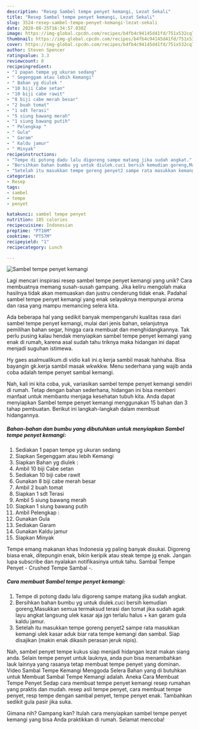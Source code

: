 ```yaml
---
description: "Resep Sambel tempe penyet kemangi, Lezat Sekali"
title: "Resep Sambel tempe penyet kemangi, Lezat Sekali"
slug: 3524-resep-sambel-tempe-penyet-kemangi-lezat-sekali
date: 2020-08-25T16:34:57.030Z
image: https://img-global.cpcdn.com/recipes/b4fb4c94145d41fd/751x532cq70/sambel-tempe-penyet-kemangi-foto-resep-utama.jpg
thumbnail: https://img-global.cpcdn.com/recipes/b4fb4c94145d41fd/751x532cq70/sambel-tempe-penyet-kemangi-foto-resep-utama.jpg
cover: https://img-global.cpcdn.com/recipes/b4fb4c94145d41fd/751x532cq70/sambel-tempe-penyet-kemangi-foto-resep-utama.jpg
author: Steven Spencer
ratingvalue: 3.3
reviewcount: 8
recipeingredient:
- "1 papan tempe yg ukuran sedang"
- " Segenggam atau lebih Kemangi"
- " Bahan yg diulek "
- "10 biji Cabe setan"
- "10 biji cabe rawit"
- "8 biji cabe merah besar"
- "2 buah tomat"
- "1 sdt Terasi"
- "5 siung bawang merah"
- "1 siung bawang putih"
- " Pelengkap "
- " Gula"
- " Garam"
- " Kaldu jamur"
- " Minyak"
recipeinstructions:
- "Tempe di potong dadu lalu digoreng sampe matang jika sudah angkat."
- "Bersihkan bahan bumbu yg untuk diulek.cuci bersih kemudian goreng,Masukkan semua termaksud terasi dan tomat jika sudah agak layu angkat langsung ulek kasar aja jgn terlalu halus + kan garam gula kaldu jamur."
- "Setelah itu masukkan tempe goreng penyet2 sampe rata masukkan kemangi ulek kasar aduk biar rata tempe kemangi dan sambal. Siap disajikan (makin enak dikasih perasan jeruk nipis)."
categories:
- Resep
tags:
- sambel
- tempe
- penyet

katakunci: sambel tempe penyet 
nutrition: 185 calories
recipecuisine: Indonesian
preptime: "PT16M"
cooktime: "PT57M"
recipeyield: "1"
recipecategory: Lunch

---
```



![Sambel tempe penyet kemangi](https://img-global.cpcdn.com/recipes/b4fb4c94145d41fd/751x532cq70/sambel-tempe-penyet-kemangi-foto-resep-utama.jpg)

Lagi mencari inspirasi resep sambel tempe penyet kemangi yang unik? Cara membuatnya memang susah-susah gampang. Jika keliru mengolah maka hasilnya tidak akan memuaskan dan justru cenderung tidak enak. Padahal sambel tempe penyet kemangi yang enak selayaknya mempunyai aroma dan rasa yang mampu memancing selera kita.

Ada beberapa hal yang sedikit banyak mempengaruhi kualitas rasa dari sambel tempe penyet kemangi, mulai dari jenis bahan, selanjutnya pemilihan bahan segar, hingga cara membuat dan menghidangkannya. Tak perlu pusing kalau hendak menyiapkan sambel tempe penyet kemangi yang enak di rumah, karena asal sudah tahu triknya maka hidangan ini dapat menjadi suguhan istimewa.

Hy gaes asalmualikum.di vidio kali ini.q kerja sambil masak hahhaha. Bisa bayangin gk.kerja sambil masak wkwkkw. Menu sederhana yang wajib anda coba adalah tempe penyet sambal kemangi.


Nah, kali ini kita coba, yuk, variasikan sambel tempe penyet kemangi sendiri di rumah. Tetap dengan bahan sederhana, hidangan ini bisa memberi manfaat untuk membantu menjaga kesehatan tubuh kita. Anda dapat menyiapkan Sambel tempe penyet kemangi menggunakan 15 bahan dan 3 tahap pembuatan. Berikut ini langkah-langkah dalam membuat hidangannya.

<!--inarticleads1-->

##### Bahan-bahan dan bumbu yang dibutuhkan untuk menyiapkan Sambel tempe penyet kemangi:

1. Sediakan 1 papan tempe yg ukuran sedang
1. Siapkan  Segenggam atau lebih Kemangi
1. Siapkan  Bahan yg diulek :
1. Ambil 10 biji Cabe setan
1. Sediakan 10 biji cabe rawit
1. Gunakan 8 biji cabe merah besar
1. Ambil 2 buah tomat
1. Siapkan 1 sdt Terasi
1. Ambil 5 siung bawang merah
1. Siapkan 1 siung bawang putih
1. Ambil  Pelengkap :
1. Gunakan  Gula
1. Sediakan  Garam
1. Gunakan  Kaldu jamur
1. Siapkan  Minyak


Tempe emang makanan khas Indonesia yg paling banyak disukai. Digoreng biasa enak, ditepungin enak, bikin keripik atau steak tempe jg enak. Jangan lupa subscribe dan nyalakan notifikasinya untuk tahu. Sambal Tempe Penyet - Crushed Tempe Sambal -. 

<!--inarticleads2-->

##### Cara membuat Sambel tempe penyet kemangi:

1. Tempe di potong dadu lalu digoreng sampe matang jika sudah angkat.
1. Bersihkan bahan bumbu yg untuk diulek.cuci bersih kemudian goreng,Masukkan semua termaksud terasi dan tomat jika sudah agak layu angkat langsung ulek kasar aja jgn terlalu halus + kan garam gula kaldu jamur.
1. Setelah itu masukkan tempe goreng penyet2 sampe rata masukkan kemangi ulek kasar aduk biar rata tempe kemangi dan sambal. Siap disajikan (makin enak dikasih perasan jeruk nipis).


Nah, sambel penyet tempe kukus siap menjadi hidangan lezat makan siang anda. Selain tempe penyet untuk lauknya, anda pun bisa menambahkan lauk lainnya yang rasanya tetap membuat tempe penyet yang dominan. Video Sambal Tempe Kemangi Menggoda Selera Bahan yang di butuhkan untuk Membuat Sambal Tempe Kemangi adalah. Aneka Cara Membuat Tempe Penyet Sedap cara membuat tempe penyet kemangi resep rumahan yang praktis dan mudah. resep asli tempe penyet, cara membuat tempe penyet, resp tempe dengan sambal penyet, tempe penyet enak. Tambahkan sedikit gula pasir jika suka. 

Gimana nih? Gampang kan? Itulah cara menyiapkan sambel tempe penyet kemangi yang bisa Anda praktikkan di rumah. Selamat mencoba!
